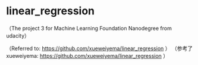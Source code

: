 # linear_regression
（The project 3 for Machine Learning Foundation Nanodegree from udacity）

（Referred to: https://github.com/xueweiyema/linear_regression ）
（参考了xueweiyema: https://github.com/xueweiyema/linear_regression ）
